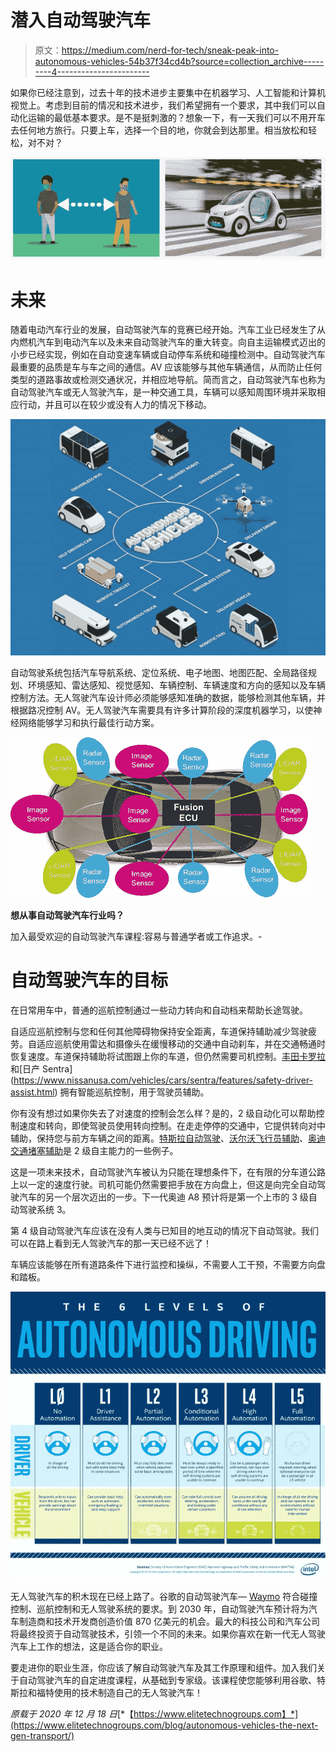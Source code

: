 # 潜入自动驾驶汽车

> 原文：<https://medium.com/nerd-for-tech/sneak-peak-into-autonomous-vehicles-54b37f34cd4b?source=collection_archive---------4----------------------->

如果你已经注意到，过去十年的技术进步主要集中在机器学习、人工智能和计算机视觉上。考虑到目前的情况和技术进步，我们希望拥有一个要求，其中我们可以自动化运输的最低基本要求。是不是挺刺激的？想象一下，有一天我们可以不用开车去任何地方旅行。只要上车，选择一个目的地，你就会到达那里。相当放松和轻松，对不对？

![](img/8570949c0954380ab5cde7d6f37295e6.png)

# 未来

随着电动汽车行业的发展，自动驾驶汽车的竞赛已经开始。汽车工业已经发生了从内燃机汽车到电动汽车以及未来自动驾驶汽车的重大转变。向自主运输模式迈出的小步已经实现，例如在自动变速车辆或自动停车系统和碰撞检测中。自动驾驶汽车最重要的品质是车与车之间的通信。AV 应该能够与其他车辆通信，从而防止任何类型的道路事故或检测交通状况，并相应地导航。简而言之，自动驾驶汽车也称为自动驾驶汽车或无人驾驶汽车，是一种交通工具，车辆可以感知周围环境并采取相应行动，并且可以在较少或没有人力的情况下移动。

![](img/9789ce1f965ce0bd6c891f5cf93b4788.png)

自动驾驶系统包括汽车导航系统、定位系统、电子地图、地图匹配、全局路径规划、环境感知、雷达感知、视觉感知、车辆控制、车辆速度和方向的感知以及车辆控制方法。无人驾驶汽车设计师必须能够感知准确的数据，能够检测其他车辆，并根据路况控制 AV。无人驾驶汽车需要具有许多计算阶段的深度机器学习，以使神经网络能够学习和执行最佳行动方案。

![](img/75928ff254462ea7e852458327fa438b.png)

**想从事自动驾驶汽车行业吗？**

加入最受欢迎的自动驾驶汽车课程:容易与普通学者或工作追求。-

# 自动驾驶汽车的目标

在日常用车中，普通的巡航控制通过一些动力转向和自动档来帮助长途驾驶。

自适应巡航控制与您和任何其他障碍物保持安全距离，车道保持辅助减少驾驶疲劳。自适应巡航使用雷达和摄像头在缓慢移动的交通中自动刹车，并在交通畅通时恢复速度。车道保持辅助将试图跟上你的车道，但仍然需要司机控制。[丰田卡罗拉](https://www.dolanrenotoyota.com/blog/2019/august/21/how-to-use-the-toyota-corolla-adaptive-cruise-control-feature.htm#:~:text=To%20turn%20on%20the%20Adaptive,the%20end%20of%20the%20arm.&text=The%20purpose%20of%20the%20Toyota,makes%20automatic%20adjustments%20when%20needed.)和[日产 Sentra](https://www.nissanusa.com/vehicles/cars/sentra/features/safety-driver-assist.html) 拥有智能巡航控制，用于驾驶员辅助。

你有没有想过如果你失去了对速度的控制会怎么样？是的，2 级自动化可以帮助控制速度和转向，即使驾驶员使用转向控制。在走走停停的交通中，它提供转向对中辅助，保持您与前方车辆之间的距离。[特斯拉自动驾驶](https://www.tesla.com/autopilot?redirect=no)、[沃尔沃飞行员辅助](https://www.volvocars.com/in/support/manuals/xc40/2020w17/driver-support/pilot-assist/pilot-assist)、[奥迪交通堵塞辅助](https://www.audi-technology-portal.de/en/electrics-electronics/driver-assistant-systems/audi-q7-traffic-jam-assist)是 2 级自主能力的一些例子。

这是一项未来技术，自动驾驶汽车被认为只能在理想条件下，在有限的分车道公路上以一定的速度行驶。司机可能仍然需要把手放在方向盘上，但这是向完全自动驾驶汽车的另一个层次迈出的一步。下一代奥迪 A8 预计将是第一个上市的 3 级自动驾驶系统 3。

第 4 级自动驾驶汽车应该在没有人类与已知目的地互动的情况下自动驾驶。我们可以在路上看到无人驾驶汽车的那一天已经不远了！

车辆应该能够在所有道路条件下进行监控和操纵，不需要人工干预，不需要方向盘和踏板。

![](img/e2adae5cc2e379463888bc9d6646064a.png)

无人驾驶汽车的积木现在已经上路了。谷歌的自动驾驶汽车— [Waymo](https://waymo.com/) 符合碰撞控制、巡航控制和无人驾驶系统的要求。到 2030 年，自动驾驶汽车预计将为汽车制造商和技术开发商创造价值 870 亿美元的机会。最大的科技公司和汽车公司将最终投资于自动驾驶技术，引领一个不同的未来。如果你喜欢在新一代无人驾驶汽车上工作的想法，这是适合你的职业。

要走进你的职业生涯，你应该了解自动驾驶汽车及其工作原理和组件。加入我们关于自动驾驶汽车的自定进度课程，从基础到专家级。该课程使您能够利用谷歌、特斯拉和福特使用的技术制造自己的无人驾驶汽车！

*原载于 2020 年 12 月 18 日*[*【https://www.elitetechnogroups.com】*](https://www.elitetechnogroups.com/blog/autonomous-vehicles-the-next-gen-transport/)